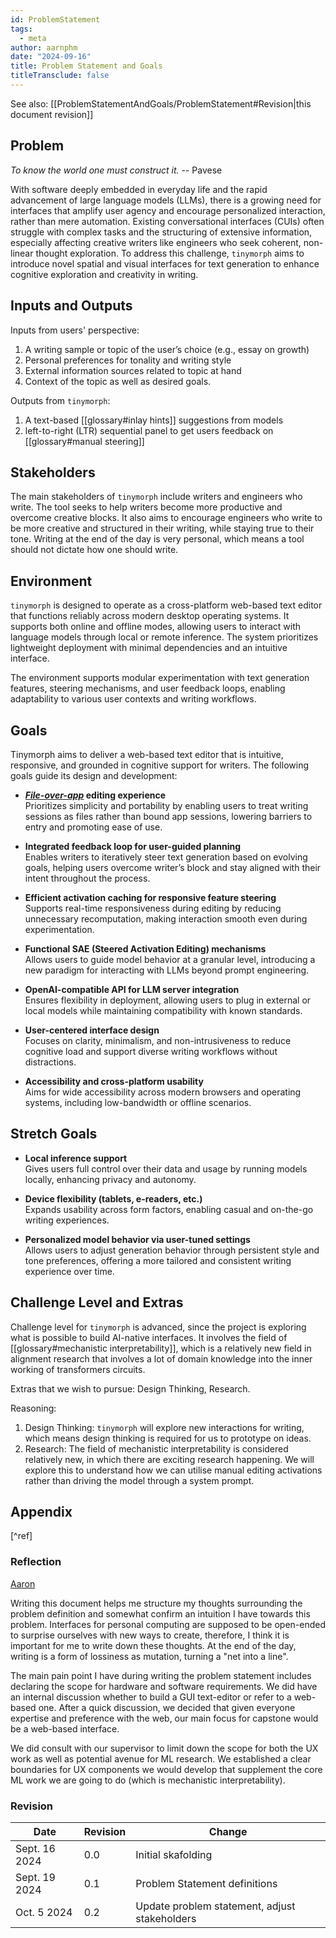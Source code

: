 ```yaml
---
id: ProblemStatement
tags:
  - meta
author: aarnphm
date: "2024-09-16"
title: Problem Statement and Goals
titleTransclude: false
---
```


See also: [[ProblemStatementAndGoals/ProblemStatement#Revision|this document revision]]

## Problem

<p class="quotes">
  <i>To know the world one must construct it.</i> -- Pavese
</p>

With software deeply embedded in everyday life and the rapid advancement of large language models (LLMs), there is a growing need for interfaces that amplify user agency and encourage personalized interaction, rather than mere automation. Existing conversational interfaces (CUIs) often struggle with complex tasks and the structuring of extensive information, especially affecting creative writers like engineers who seek coherent, non-linear thought exploration. To address this challenge, `tinymorph` aims to introduce novel spatial and visual interfaces for text generation to enhance cognitive exploration and creativity in writing.


## Inputs and Outputs

Inputs from users' perspective:

1. A writing sample or topic of the user’s choice (e.g., essay on growth)
2. Personal preferences for tonality and writing style
3. External information sources related to topic at hand
4. Context of the topic as well as desired goals.

Outputs from `tinymorph`:

1. A text-based [[glossary#inlay hints]] suggestions from models
2. left-to-right (LTR) sequential panel to get users feedback on [[glossary#manual steering]]


## Stakeholders

The main stakeholders of `tinymorph` include writers and engineers who write. The tool seeks to help writers become more productive and overcome creative blocks. It also aims to encourage engineers who write to be more creative and structured in their writing, while staying true to their tone. Writing at the end of the day is very personal, which means a tool should not dictate how one should write.


## Environment

`tinymorph` is designed to operate as a cross-platform web-based text editor that functions reliably across modern desktop operating systems. It supports both online and offline modes, allowing users to interact with language models through local or remote inference. The system prioritizes lightweight deployment with minimal dependencies and an intuitive interface.

The environment supports modular experimentation with text generation features, steering mechanisms, and user feedback loops, enabling adaptability to various user contexts and writing workflows.

## Goals

Tinymorph aims to deliver a web-based text editor that is intuitive, responsive, and grounded in cognitive support for writers. The following goals guide its design and development:

- **[_File-over-app_](https://stephango.com/file-over-app) editing experience**  
  Prioritizes simplicity and portability by enabling users to treat writing sessions as files rather than bound app sessions, lowering barriers to entry and promoting ease of use.

- **Integrated feedback loop for user-guided planning**  
  Enables writers to iteratively steer text generation based on evolving goals, helping users overcome writer’s block and stay aligned with their intent throughout the process.

- **Efficient activation caching for responsive feature steering**  
  Supports real-time responsiveness during editing by reducing unnecessary recomputation, making interaction smooth even during experimentation.

- **Functional SAE (Steered Activation Editing) mechanisms**  
  Allows users to guide model behavior at a granular level, introducing a new paradigm for interacting with LLMs beyond prompt engineering.

- **OpenAI-compatible API for LLM server integration**  
  Ensures flexibility in deployment, allowing users to plug in external or local models while maintaining compatibility with known standards.

- **User-centered interface design**  
  Focuses on clarity, minimalism, and non-intrusiveness to reduce cognitive load and support diverse writing workflows without distractions.

- **Accessibility and cross-platform usability**  
  Aims for wide accessibility across modern browsers and operating systems, including low-bandwidth or offline scenarios.


## Stretch Goals

- **Local inference support**  
  Gives users full control over their data and usage by running models locally, enhancing privacy and autonomy.

- **Device flexibility (tablets, e-readers, etc.)**  
  Expands usability across form factors, enabling casual and on-the-go writing experiences.

- **Personalized model behavior via user-tuned settings**  
  Allows users to adjust generation behavior through persistent style and tone preferences, offering a more tailored and consistent writing experience over time.

## Challenge Level and Extras

Challenge level for `tinymorph` is advanced, since the project is exploring what is possible to build AI-native
interfaces. It involves the field of [[glossary#mechanistic interpretability]], which is a relatively new field in alignment
research that involves a lot of domain knowledge into the inner working of transformers circuits.

Extras that we wish to pursue: Design Thinking, Research.

Reasoning:

1. Design Thinking: `tinymorph` will explore new interactions for writing, which means design thinking is required for
   us to prototype on ideas.
2. Research: The field of mechanistic interpretability is considered relatively new, in which there are exciting
   research happening. We will explore this to understand how we can utilise manual editing activations rather than driving the model through a system prompt.

## Appendix

[^ref]

### Reflection

<div class="reflection-container">

<div class="users">
  <a class="name" href="https://github.com/aarnphm">Aaron</a>
</div>

<div class="blob">

Writing this document helps me structure my thoughts surrounding the problem
definition and somewhat confirm an intuition I have towards this problem. Interfaces for personal computing are
supposed to be open-ended to surprise ourselves with new ways to create, therefore, I think it is important for me to
write down these thoughts. At the end of the day, writing is a form of lossiness as mutation, turning a "net into a line".

The main pain point I have during writing the problem statement includes declaring the scope for hardware and software
requirements. We did have an internal discussion whether to build a GUI text-editor or refer to a web-based one. After
a quick discussion, we decided that given everyone expertise and preference with the web, our main focus for capstone would be a
web-based interface.

We did consult with our supervisor to limit down the scope for both the UX work as well as potential avenue for ML research.
We established a clear boundaries for UX components we would develop that supplement the core ML work we are going to
do (which is mechanistic interpretability).

</div>

</div>

<!-- 1. What went well while writing this deliverable? -->
<!-- 2. What pain points did you experience during this deliverable, and how did you resolve them? -->
<!-- 3. How did you and your team adjust the scope of your goals to ensure they are suitable for a Capstone project (not overly ambitious but also of appropriate complexity for a senior design project)? -->

### Revision

| Date          | Revision | Change                                        |
| ------------- | -------- | --------------------------------------------- |
| Sept. 16 2024 | 0.0      | Initial skafolding                            |
| Sept. 19 2024 | 0.1      | Problem Statement definitions                 |
| Oct. 5 2024   | 0.2      | Update problem statement, adjust stakeholders |

[^1]:
    Historically, the seminar work from Alan Turing laid the foundation for exploring the possibilities of a thinking machine [@10.1093/mind/LIX.236.433].
    Subsequently, the development of AI had taken a symbolic approach, popularized
    through decision-tree reasonings and expert systems -- world representation through high-level and human-readable
    symbols to manipulate the results. Haugeland referred to these systems as Good Old-Fashioned AI (GOFAI) [@10.7551/mitpress/4626.001.0001]

    However, GOFAI presented its limitation and led us into a "AI Winter", largely due to the cynicism of the general research community
    as well as a reduction in funding at most research labs. [@handler2008avoidanotheraiwinter]

    Given the rise to Moore's Law and the expontential amount of computing and [[glossary#data|data]] a new approach
    centered around statistical methods and [[glossary#connectionism|connectionist]] networks arose, and referred as "New Fangled AI" (NFAI).
    Machine learning system nowadays are also known as NFAI systems.

